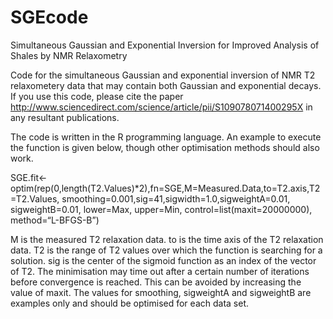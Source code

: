 SGEcode
=======

Simultaneous Gaussian and Exponential Inversion for Improved Analysis of Shales by NMR Relaxometry

Code for the simultaneous Gaussian and exponential inversion of NMR T2 relaxometery data that may contain both Gaussian and exponential decays.  If you use this code, please cite the paper http://www.sciencedirect.com/science/article/pii/S109078071400295X  in any resultant publications.  

The code is written in the R programming language.  An example to execute the function is given below, though other optimisation methods should also work. 

SGE.fit<-optim(rep(0,length(T2.Values)*2),fn=SGE,M=Measured.Data,to=T2.axis,T2=T2.Values,
smoothing=0.001,sig=41,sigwidth=1.0,sigweightA=0.01, sigweightB=0.01,
lower=Max, upper=Min, control=list(maxit=20000000), method=“L-BFGS-B”)

M is the measured T2 relaxation data.  to is the time axis of the T2 relaxation data.  T2 is the range of T2 values over which the function is searching for a solution. sig is the center of the sigmoid function as an index of the vector of T2. The minimisation may time out after a certain number of iterations before convergence is reached.  This can be avoided by increasing the value of maxit.  The values for smoothing, sigweightA and sigweightB are examples only and should be optimised for each data set.  
